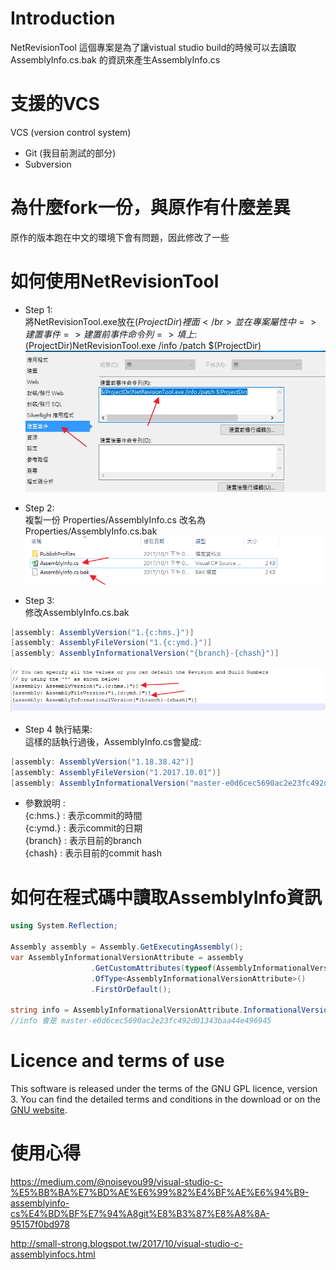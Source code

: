 # Introduction
NetRevisionTool 這個專案是為了讓vistual studio build的時候可以去讀取 AssemblyInfo.cs.bak 的資訊來產生AssemblyInfo.cs

# 支援的VCS
VCS (version control system)
* Git (我目前測試的部分)
* Subversion

# 為什麼fork一份，與原作有什麼差異
原作的版本跑在中文的環境下會有問題，因此修改了一些

# 如何使用NetRevisionTool
* Step 1:</br>
將NetRevisionTool.exe放在$(ProjectDir)裡面</br>
並在專案屬性中=>建置事件=>建置前事件命令列=>填上:$(ProjectDir)NetRevisionTool.exe /info /patch $(ProjectDir)</br>
![image](https://github.com/Martin-Hsu/PictureUse/blob/master/%E5%9C%96%E7%89%87%201.jpg?raw=true)

* Step 2:</br>
複製一份 Properties/AssemblyInfo.cs 改名為 Properties/AssemblyInfo.cs.bak</br>
![image](https://github.com/Martin-Hsu/PictureUse/blob/master/%E5%9C%96%E7%89%87%202.png?raw=true)

* Step 3:</br>
修改AssemblyInfo.cs.bak </br>
```c#
[assembly: AssemblyVersion("1.{c:hms.}")] 
[assembly: AssemblyFileVersion("1.{c:ymd.}")] 
[assembly: AssemblyInformationalVersion("{branch}-{chash}")] 
```
![image](https://github.com/Martin-Hsu/PictureUse/blob/master/%E5%9C%96%E7%89%87%203.png?raw=true)

* Step 4 執行結果:</br>
這樣的話執行過後，AssemblyInfo.cs會變成:</br>
```c#
[assembly: AssemblyVersion("1.18.38.42")]
[assembly: AssemblyFileVersion("1.2017.10.01")]
[assembly: AssemblyInformationalVersion("master-e0d6cec5690ac2e23fc492d01343baa44e496945")]
```

* 參數說明 :</br>
{c:hms.} : 表示commit的時間</br>
{c:ymd.} : 表示commit的日期</br>
{branch} : 表示目前的branch </br>
{chash} : 表示目前的commit hash </br>

# 如何在程式碼中讀取AssemblyInfo資訊
```c#
using System.Reflection;

Assembly assembly = Assembly.GetExecutingAssembly();
var AssemblyInformationalVersionAttribute = assembly
                  .GetCustomAttributes(typeof(AssemblyInformationalVersionAttribute), false)
                  .OfType<AssemblyInformationalVersionAttribute>()
                  .FirstOrDefault();
				  
string info = AssemblyInformationalVersionAttribute.InformationalVersion;
//info 會是 master-e0d6cec5690ac2e23fc492d01343baa44e496945 

```

# Licence and terms of use
This software is released under the terms of the GNU GPL licence, version 3. You can find the detailed terms and conditions in the download or on the [GNU website](http://www.gnu.org/licenses/gpl-3.0.html).

# 使用心得
https://medium.com/@noiseyou99/visual-studio-c-%E5%BB%BA%E7%BD%AE%E6%99%82%E4%BF%AE%E6%94%B9-assemblyinfo-cs%E4%BD%BF%E7%94%A8git%E8%B3%87%E8%A8%8A-95157f0bd978

http://small-strong.blogspot.tw/2017/10/visual-studio-c-assemblyinfocs.html
